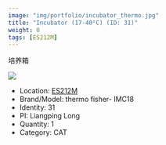 ```yaml
---
image: "img/portfolio/incubator_thermo.jpg"
title: "Incubator (17-40°C) (ID: 31)"
weight: 0
tags: [ES212M]
---
```


培养箱

<!--more-->

![](../../img/portfolio/incubator_thermo.jpg)

- Location: [ES212M](../../tags/ES212M)
- Brand/Model: thermo fisher- IMC18
- Identity: 31
- PI: Liangping Long
- Quantity: 1
- Category: CAT






